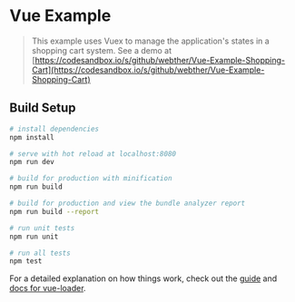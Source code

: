 # Vue Example

> This example uses Vuex to manage the application's states in a shopping cart system.
See a demo at [https://codesandbox.io/s/github/webther/Vue-Example-Shopping-Cart](https://codesandbox.io/s/github/webther/Vue-Example-Shopping-Cart)

## Build Setup

``` bash
# install dependencies
npm install

# serve with hot reload at localhost:8080
npm run dev

# build for production with minification
npm run build

# build for production and view the bundle analyzer report
npm run build --report

# run unit tests
npm run unit

# run all tests
npm test
```

For a detailed explanation on how things work, check out the [guide](http://vuejs-templates.github.io/webpack/) and [docs for vue-loader](http://vuejs.github.io/vue-loader).
